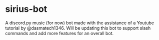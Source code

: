 # sirius-bot
A discord.py music (for now) bot made with the assistance of a Youtube tutorial by @dasmatech1346. Will be updating this bot to support slash commands and add more features for an overall bot.
